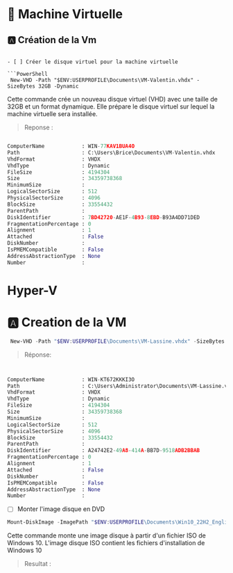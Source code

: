# :slot_machine: Machine Virtuelle

## :a: Création de la Vm
```

- [ ] Créer le disque virtuel pour la machine virtuelle

```PowerShell
 New-VHD -Path "$ENV:USERPROFILE\Documents\VM-Valentin.vhdx" -SizeBytes 32GB -Dynamic 
```
Cette commande crée un nouveau disque virtuel (VHD) avec une taille de 32GB et un format dynamique. Elle prépare le disque virtuel sur lequel la machine virtuelle sera installée.
> Reponse :
```python

ComputerName            : WIN-77KAV1BUA4O
Path                    : C:\Users\Brice\Documents\VM-Valentin.vhdx
VhdFormat               : VHDX
VhdType                 : Dynamic
FileSize                : 4194304
Size                    : 34359738368
MinimumSize             :
LogicalSectorSize       : 512
PhysicalSectorSize      : 4096
BlockSize               : 33554432
ParentPath              :
DiskIdentifier          : 7BD42720-AE1F-4B93-8EBD-B93A4DD71DED
FragmentationPercentage : 0
Alignment               : 1
Attached                : False
DiskNumber              :
IsPMEMCompatible        : False
AddressAbstractionType  : None
Number                  :
```

# Hyper-V

# 🅰️ Creation de la VM
```powershell
 New-VHD -Path "$ENV:USERPROFILE\Documents\VM-Lassine.vhdx" -SizeBytes 32GB -Dynamic
```
> Réponse:
```python


ComputerName            : WIN-KT672KKKI3O
Path                    : C:\Users\Administrator\Documents\VM-Lassine.vhdx
VhdFormat               : VHDX
VhdType                 : Dynamic
FileSize                : 4194304
Size                    : 34359738368
MinimumSize             :
LogicalSectorSize       : 512
PhysicalSectorSize      : 4096
BlockSize               : 33554432
ParentPath              :
DiskIdentifier          : A24742E2-49A8-414A-BB7D-9518ADB2BBAB
FragmentationPercentage : 0
Alignment               : 1
Attached                : False
DiskNumber              :
IsPMEMCompatible        : False
AddressAbstractionType  : None
Number                  :
```
- [ ] Monter l'image disque en DVD
```powershell
Mount-DiskImage -ImagePath "$ENV:USERPROFILE\Documents\Win10_22H2_English_x64v1.iso"
```
Cette commande monte une image disque à partir d'un fichier ISO de Windows 10. L'image disque ISO contient les fichiers d'installation de Windows 10

> Resultat :
